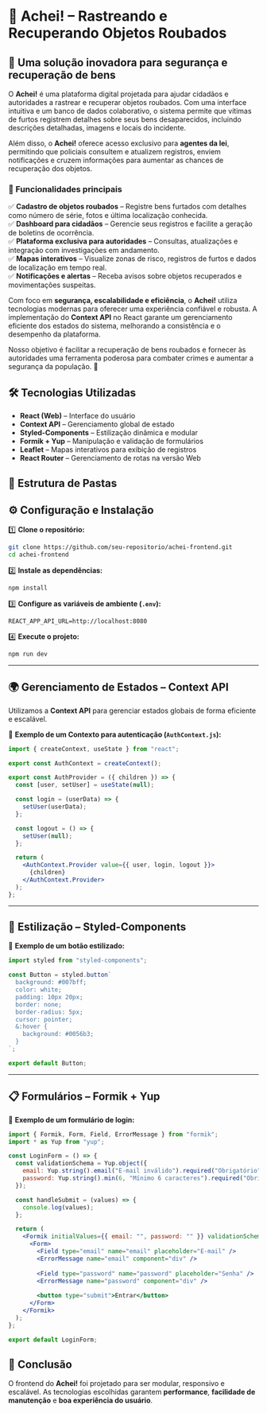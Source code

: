 # 📌 Achei! – Rastreando e Recuperando Objetos Roubados  

## 🔎 Uma solução inovadora para segurança e recuperação de bens  

O **Achei!** é uma plataforma digital projetada para ajudar cidadãos e autoridades a rastrear e recuperar objetos roubados. Com uma interface intuitiva e um banco de dados colaborativo, o sistema permite que vítimas de furtos registrem detalhes sobre seus bens desaparecidos, incluindo descrições detalhadas, imagens e locais do incidente.  

Além disso, o **Achei!** oferece acesso exclusivo para **agentes da lei**, permitindo que policiais consultem e atualizem registros, enviem notificações e cruzem informações para aumentar as chances de recuperação dos objetos.  

### 🔹 Funcionalidades principais  
✅ **Cadastro de objetos roubados** – Registre bens furtados com detalhes como número de série, fotos e última localização conhecida.  
✅ **Dashboard para cidadãos** – Gerencie seus registros e facilite a geração de boletins de ocorrência.  
✅ **Plataforma exclusiva para autoridades** – Consultas, atualizações e integração com investigações em andamento.  
✅ **Mapas interativos** – Visualize zonas de risco, registros de furtos e dados de localização em tempo real.  
✅ **Notificações e alertas** – Receba avisos sobre objetos recuperados e movimentações suspeitas.  

Com foco em **segurança, escalabilidade e eficiência**, o **Achei!** utiliza tecnologias modernas para oferecer uma experiência confiável e robusta. A implementação do **Context API** no React garante um gerenciamento eficiente dos estados do sistema, melhorando a consistência e o desempenho da plataforma.  

Nosso objetivo é facilitar a recuperação de bens roubados e fornecer às autoridades uma ferramenta poderosa para combater crimes e aumentar a segurança da população. 🚀  


## 🛠 Tecnologias Utilizadas  

- **React (Web)** – Interface do usuário  
- **Context API** – Gerenciamento global de estado  
- **Styled-Components** – Estilização dinâmica e modular  
- **Formik + Yup** – Manipulação e validação de formulários  
- **Leaflet** – Mapas interativos para exibição de registros  
- **React Router** – Gerenciamento de rotas na versão Web  


## 📂 Estrutura de Pastas  





## ⚙️ Configuração e Instalação  

1️⃣ **Clone o repositório:**  
```sh
git clone https://github.com/seu-repositorio/achei-frontend.git
cd achei-frontend
```

2️⃣ **Instale as dependências:**  
```sh
npm install
```

3️⃣ **Configure as variáveis de ambiente (`.env`):**  
```
REACT_APP_API_URL=http://localhost:8080
```

4️⃣ **Execute o projeto:**  
```sh
npm run dev
```


---

## 🌍 Gerenciamento de Estados – Context API  

Utilizamos a **Context API** para gerenciar estados globais de forma eficiente e escalável.  

📌 **Exemplo de um Contexto para autenticação (`AuthContext.js`):**  
```jsx
import { createContext, useState } from "react";

export const AuthContext = createContext();

export const AuthProvider = ({ children }) => {
  const [user, setUser] = useState(null);

  const login = (userData) => {
    setUser(userData);
  };

  const logout = () => {
    setUser(null);
  };

  return (
    <AuthContext.Provider value={{ user, login, logout }}>
      {children}
    </AuthContext.Provider>
  );
};
```

---

## 🎨 Estilização – Styled-Components  

📌 **Exemplo de um botão estilizado:**  
```jsx
import styled from "styled-components";

const Button = styled.button`
  background: #007bff;
  color: white;
  padding: 10px 20px;
  border: none;
  border-radius: 5px;
  cursor: pointer;
  &:hover {
    background: #0056b3;
  }
`;

export default Button;
```

---

## 📋 Formulários – Formik + Yup  

📌 **Exemplo de um formulário de login:**  
```jsx
import { Formik, Form, Field, ErrorMessage } from "formik";
import * as Yup from "yup";

const LoginForm = () => {
  const validationSchema = Yup.object({
    email: Yup.string().email("E-mail inválido").required("Obrigatório"),
    password: Yup.string().min(6, "Mínimo 6 caracteres").required("Obrigatório"),
  });

  const handleSubmit = (values) => {
    console.log(values);
  };

  return (
    <Formik initialValues={{ email: "", password: "" }} validationSchema={validationSchema} onSubmit={handleSubmit}>
      <Form>
        <Field type="email" name="email" placeholder="E-mail" />
        <ErrorMessage name="email" component="div" />
        
        <Field type="password" name="password" placeholder="Senha" />
        <ErrorMessage name="password" component="div" />
        
        <button type="submit">Entrar</button>
      </Form>
    </Formik>
  );
};

export default LoginForm;
```

## 🚀 Conclusão  

O frontend do **Achei!** foi projetado para ser modular, responsivo e escalável. As tecnologias escolhidas garantem **performance**, **facilidade de manutenção** e **boa experiência do usuário**.  


